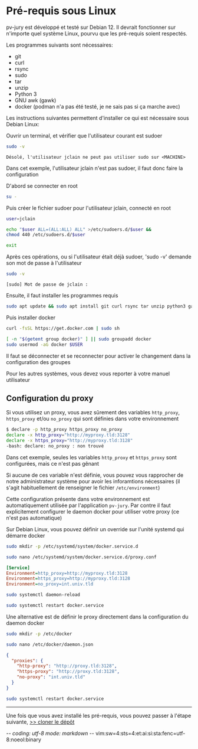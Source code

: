 # Pré-requis sous Linux

pv-jury est développé et testé sur Debian 12. Il devrait fonctionner sur
n'importe quel système Linux, pourvu que les pré-requis soient respectés.

Les programmes suivants sont nécessaires:
* git
* curl
* rsync
* sudo
* tar
* unzip
* Python 3
* GNU awk (gawk)
* docker
  (podman n'a pas été testé, je ne sais pas si ça marche avec)

Les instructions suivantes permettent d'installer ce qui est nécessaire sous
Debian Linux:

Ouvrir un terminal, et vérifier que l'utilisateur courant est sudoer
~~~sh
sudo -v
~~~
~~~console
Désolé, l'utilisateur jclain ne peut pas utiliser sudo sur <MACHINE>
~~~
Dans cet exemple, l'utilisateur jclain n'est pas sudoer, il faut donc faire la
configuration

D'abord se connecter en root
~~~sh
su -
~~~

Puis créer le fichier sudoer pour l'utilisateur jclain, connecté en root
~~~sh
user=jclain
~~~
~~~sh
echo "$user ALL=(ALL:ALL) ALL" >/etc/sudoers.d/$user &&
chmod 440 /etc/sudoers.d/$user
~~~
~~~sh
exit
~~~

Après ces opérations, ou si l'utilisateur était déjà sudoer, 'sudo -v' demande
son mot de passe à l'utilisateur
~~~sh
sudo -v
~~~
~~~console
[sudo] Mot de passe de jclain :
~~~

Ensuite, il faut installer les programmes requis
~~~sh
sudo apt update && sudo apt install git curl rsync tar unzip python3 gawk
~~~

Puis installer docker
~~~sh
curl -fsSL https://get.docker.com | sudo sh
~~~
~~~sh
[ -n "$(getent group docker)" ] || sudo groupadd docker
sudo usermod -aG docker $USER
~~~
Il faut se déconnecter et se reconnecter pour activer le changement dans la
configuration des groupes

Pour les autres systèmes, vous devez vous reporter à votre manuel utilisateur

## Configuration du proxy

Si vous utilisez un proxy, vous avez sûrement des variables `http_proxy`,
`https_proxy` et/ou `no_proxy` qui sont définies dans votre environnement
~~~sh
$ declare -p http_proxy https_proxy no_proxy
declare -x http_proxy="http://myproxy.tld:3128"
declare -x https_proxy="http://myproxy.tld:3128"
-bash: declare: no_proxy : non trouvé
~~~
Dans cet exemple, seules les variables `http_proxy` et `https_proxy` sont
configurées, mais ce n'est pas gênant

Si aucune de ces variable n'est définie, vous pouvez vous rapprocher de notre
administrateur système pour avoir les inforamtions nécessaires (il s'agit
habituellement de renseigner le fichier `/etc/environment`)

Cette configuration présente dans votre environnement est automatiquement
utilisée par l'application `pv-jury`. Par contre il faut explicitement
configurer le daemon docker pour utiliser votre proxy (ce n'est pas automatique)

Sur Debian Linux, vous pouvez définir un override sur l'unité systemd qui
démarre docker
~~~sh
sudo mkdir -p /etc/systemd/system/docker.service.d

sudo nano /etc/systemd/system/docker.service.d/proxy.conf
~~~
~~~ini
[Service]
Environment=http_proxy=http://myproxy.tld:3128
Environment=https_proxy=http://myproxy.tld:3128
Environment=no_proxy=int.univ.tld
~~~
~~~sh
sudo systemctl daemon-reload

sudo systemctl restart docker.service
~~~

Une alternative est de définir le proxy directement dans la configuration du
daemon docker
~~~sh
sudo mkdir -p /etc/docker

sudo nano /etc/docker/daemon.json
~~~
~~~json
{
  "proxies": {
    "http-proxy": "http://proxy.tld:3128",
    "https-proxy": "http://proxy.tld:3128",
    "no-proxy": "int.univ.tld"
  }
}
~~~
~~~sh
sudo systemctl restart docker.service
~~~

---

Une fois que vous avez installé les pré-requis, vous pouvez passer à l'étape
suivante, [>> cloner le dépôt](01cloner-depot.md)

-*- coding: utf-8 mode: markdown -*- vim:sw=4:sts=4:et:ai:si:sta:fenc=utf-8:noeol:binary